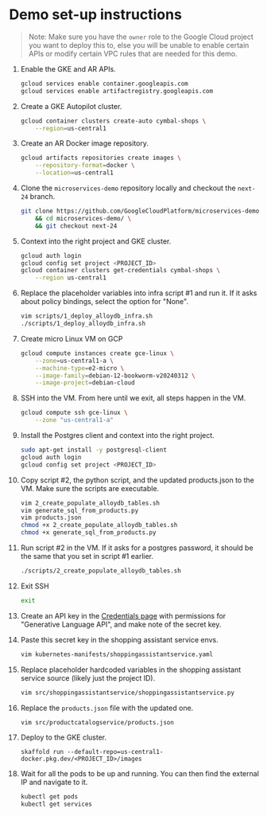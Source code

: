 # Demo set-up instructions

> Note: Make sure you have the `owner` role to the Google Cloud project you want to deploy this to, else you will be unable to enable certain APIs or modify certain VPC rules that are needed for this demo.

1. Enable the GKE and AR APIs.
    ```sh
    gcloud services enable container.googleapis.com
    gcloud services enable artifactregistry.googleapis.com
    ```

1. Create a GKE Autopilot cluster.
    ```sh
    gcloud container clusters create-auto cymbal-shops \
        --region=us-central1
    ```

1. Create an AR Docker image repository.
    ```sh
    gcloud artifacts repositories create images \
        --repository-format=docker \
        --location=us-central1
    ```

1. Clone the `microservices-demo` repository locally and checkout the `next-24` branch.
    ```sh
    git clone https://github.com/GoogleCloudPlatform/microservices-demo \
        && cd microservices-demo/ \
        && git checkout next-24
    ```

1. Context into the right project and GKE cluster.
    ```sh
    gcloud auth login
    gcloud config set project <PROJECT_ID>
    gcloud container clusters get-credentials cymbal-shops \
        --region us-central1
    ```

1. Replace the placeholder variables into infra script #1 and run it. If it asks about policy bindings, select the option for "None".
    ```sh
    vim scripts/1_deploy_alloydb_infra.sh
    ./scripts/1_deploy_alloydb_infra.sh
    ```

1. Create micro Linux VM on GCP
    ```sh
    gcloud compute instances create gce-linux \
        --zone=us-central1-a \
        --machine-type=e2-micro \
        --image-family=debian-12-bookworm-v20240312 \
        --image-project=debian-cloud 
    ```

1. SSH into the VM. From here until we exit, all steps happen in the VM.
    ```sh
    gcloud compute ssh gce-linux \
        --zone "us-central1-a"
    ```

1. Install the Postgres client and context into the right project.
    ```sh
    sudo apt-get install -y postgresql-client
    gcloud auth login
    gcloud config set project <PROJECT_ID>
    ```

1. Copy script #2, the python script, and the updated products.json to the VM. Make sure the scripts are executable.
    ```sh
    vim 2_create_populate_alloydb_tables.sh
    vim generate_sql_from_products.py
    vim products.json
    chmod +x 2_create_populate_alloydb_tables.sh
    chmod +x generate_sql_from_products.py
    ```

1. Run script #2 in the VM. If it asks for a postgres password, it should be the same that you set in script #1 earlier.
    ```sh
    ./scripts/2_create_populate_alloydb_tables.sh
    ```

1. Exit SSH
    ```sh
    exit
    ```

1. Create an API key in the [Credentials page](https://pantheon.corp.google.com/apis/credentials) with permissions for "Generative Language API", and make note of the secret key.

1. Paste this secret key in the shopping assistant service envs.
    ```sh
    vim kubernetes-manifests/shoppingassistantservice.yaml
    ```

1. Replace placeholder hardcoded variables in the shopping assistant service source (likely just the project ID).
    ```sh
    vim src/shoppingassistantservice/shoppingassistantservice.py
    ```

1. Replace the `products.json` file with the updated one.
    ```sh
    vim src/productcatalogservice/products.json
    ```

1. Deploy to the GKE cluster.
    ```
    skaffold run --default-repo=us-central1-docker.pkg.dev/<PROJECT_ID>/images
    ```

1. Wait for all the pods to be up and running. You can then find the external IP and navigate to it.
    ```sh
    kubectl get pods
    kubectl get services
    ```
